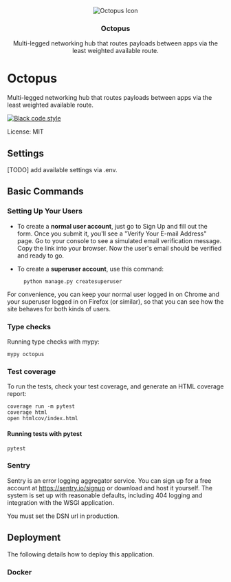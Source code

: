 <p align="center">
    <img src="./octopus/static/images/icons/octopus-64.png" alt="Octopus Icon">
    <h3 align="center">Octopus</h3>
    <p align="center">
        Multi-legged networking hub that routes payloads between apps via the least weighted available route.
    </p>
</p>

# Octopus

Multi-legged networking hub that routes payloads between apps via the least weighted available route.

[![Black code style](https://img.shields.io/badge/code%20style-black-000000.svg)](https://github.com/ambv/black)

License: MIT

## Settings

[TODO] add available settings via .env.

## Basic Commands

### Setting Up Your Users

- To create a **normal user account**, just go to Sign Up and fill out the form. Once you submit it, you'll see a "Verify Your E-mail Address" page. Go to your console to see a simulated email verification message. Copy the link into your browser. Now the user's email should be verified and ready to go.

- To create a **superuser account**, use this command:

        python manage.py createsuperuser

For convenience, you can keep your normal user logged in on Chrome and your superuser logged in on Firefox (or similar), so that you can see how the site behaves for both kinds of users.

### Type checks

Running type checks with mypy:

    mypy octopus

### Test coverage

To run the tests, check your test coverage, and generate an HTML coverage report:

    coverage run -m pytest
    coverage html
    open htmlcov/index.html

#### Running tests with pytest

    pytest

### Sentry

Sentry is an error logging aggregator service. You can sign up for a free account at <https://sentry.io/signup> or download and host it yourself.
The system is set up with reasonable defaults, including 404 logging and integration with the WSGI application.

You must set the DSN url in production.

## Deployment

The following details how to deploy this application.

### Docker
